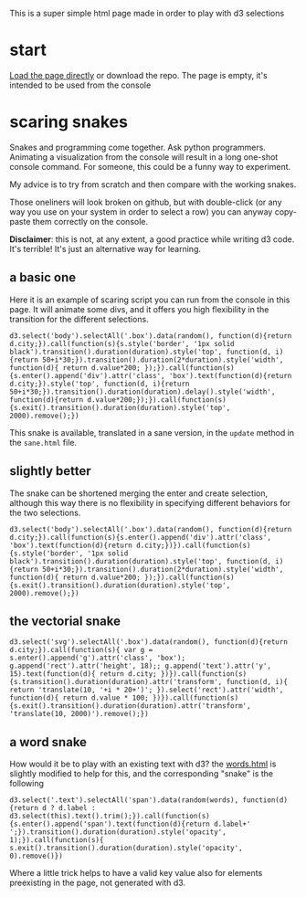 
This is a super simple html page made in order to play with d3 selections

# start

[Load the page directly](http://danse.github.io/d3-playground/) or download the
repo. The page is empty, it's intended to be used from the console

# scaring snakes

Snakes and programming come together. Ask python programmers. Animating a
visualization from the console will result in a long one-shot console command.
For someone, this could be a funny way to experiment.

My advice is to try from scratch and then compare with the working snakes.

Those oneliners will look broken on github, but with double-click (or any way
you use on your system in order to select a row) you can anyway copy-paste them
correctly on the console.

**Disclaimer**: this is not, at any extent, a good practice while writing d3
code. It's terrible! It's just an alternative way for learning.

## a basic one

Here it is an example of scaring script you can run from the console in this
page. It will animate some divs, and it offers you high flexibility in the
transition for the different selections.

``
d3.select('body').selectAll('.box').data(random(), function(d){return d.city;}).call(function(s){s.style('border', '1px solid black').transition().duration(duration).style('top', function(d, i){return 50+i*30;}).transition().duration(2*duration).style('width', function(d){ return d.value*200; });}).call(function(s){s.enter().append('div').attr('class', 'box').text(function(d){return d.city;}).style('top', function(d, i){return 50+i*30;}).transition().duration(duration).delay().style('width', function(d){return d.value*200;});}).call(function(s){s.exit().transition().duration(duration).style('top', 2000).remove();})
``

This snake is available, translated in a sane version, in the `update` method
in the `sane.html` file.

## slightly better

The snake can be shortened merging the enter and create selection, although
this way there is no flexibility in specifying different behaviors for the two
selections.

``
d3.select('body').selectAll('.box').data(random(), function(d){return d.city;}).call(function(s){s.enter().append('div').attr('class', 'box').text(function(d){return d.city;})}).call(function(s){s.style('border', '1px solid black').transition().duration(duration).style('top', function(d, i){return 50+i*30;}).transition().duration(2*duration).style('width', function(d){ return d.value*200; });}).call(function(s){s.exit().transition().duration(duration).style('top', 2000).remove();})
``

## the vectorial snake

``
d3.select('svg').selectAll('.box').data(random(), function(d){return d.city;}).call(function(s){ var g = s.enter().append('g').attr('class', 'box'); g.append('rect').attr('height', 18);; g.append('text').attr('y', 15).text(function(d){ return d.city; })}).call(function(s){s.transition().duration(duration).attr('transform', function(d, i){ return 'translate(10, '+i * 20+')'; }).select('rect').attr('width', function(d){ return d.value * 100; })}).call(function(s){s.exit().transition().duration(duration).attr('transform', 'translate(10, 2000)').remove();})
``

## a word snake

How would it be to play with an existing text with d3? the <a
href="http://danse.github.io/d3-playground/words.html">words.html</a> is
slightly modified to help for this, and the corresponding "snake" is the
following

``
d3.select('.text').selectAll('span').data(random(words), function(d){return d ? d.label : d3.select(this).text().trim();}).call(function(s){s.enter().append('span').text(function(d){return d.label+' ';}).transition().duration(duration).style('opacity', 1);}).call(function(s){ s.exit().transition().duration(duration).style('opacity', 0).remove()})
``

Where a little trick helps to have a valid key value also for elements
preexisting in the page, not generated with d3.
